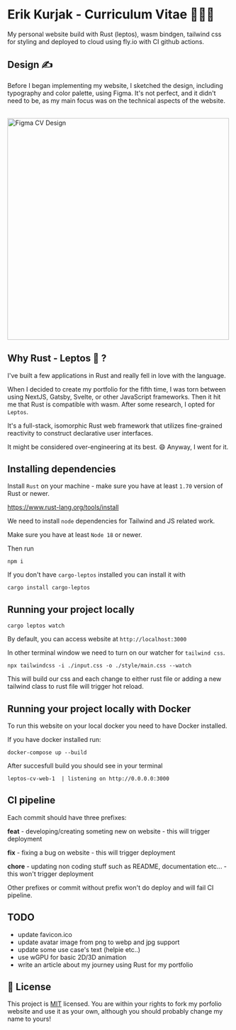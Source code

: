 # Erik Kurjak - Curriculum Vitae 🧑🏼‍💻

My personal website build with Rust (leptos), wasm bindgen, tailwind css for styling and deployed to cloud using fly.io with CI github actions.

## Design ✍️

Before I began implementing my website, I sketched the design, including typography and color palette, using Figma. It's not perfect, and it didn't need to be, as my main focus was on the technical aspects of the website.

<br />

<img src="https://leptoscv.s3.eu-central-1.amazonaws.com/figma-design-leptos-cv" height="500" alt="Figma CV Design">

<br />

## Why Rust - Leptos 🤷 ?

I've built a few applications in Rust and really fell in love with the language.

When I decided to create my portfolio for the fifth time, I was torn between using NextJS, Gatsby, Svelte, or other JavaScript frameworks. Then it hit me that Rust is compatible with wasm. After some research, I opted for `Leptos`.

It's a full-stack, isomorphic Rust web framework that utilizes fine-grained reactivity to construct declarative user interfaces.

It might be considered over-engineering at its best. 😄 Anyway, I went for it.

## Installing dependencies

Install `Rust` on your machine - make sure you have at least `1.70` version of Rust or newer.

https://www.rust-lang.org/tools/install

We need to install `node` dependencies for Tailwind and JS related work.

Make sure you have at least `Node 18` or newer.

Then run

`npm i`

If you don't have `cargo-leptos` installed you can install it with

`cargo install cargo-leptos`

## Running your project locally

`cargo leptos watch`

By default, you can access website at
`http://localhost:3000`

In other terminal window we need to turn on our watcher for `tailwind css`.

`npx tailwindcss -i ./input.css -o ./style/main.css --watch  `

This will build our css and each change to either rust file or adding a new tailwind class to rust file will trigger hot reload.

## Running your project locally with Docker

To run this website on your local docker you need to have Docker installed.

If you have docker installed run:

`docker-compose up --build`

After succesfull build you should see in your terminal

`leptos-cv-web-1  | listening on http://0.0.0.0:3000`

## CI pipeline

Each commit should have three prefixes:

**feat** - developing/creating someting new on website - this will trigger deployment

**fix** - fixing a bug on website - this will trigger deployment

**chore** - updating non coding stuff such as README, documentation etc... - this won't trigger deployment

Other prefixes or commit without prefix won't do deploy and will fail CI pipeline.

## TODO

- update favicon.ico
- update avatar image from png to webp and jpg support
- update some use case's text (helpie etc..)
- use wGPU for basic 2D/3D animation
- write an article about my journey using Rust for my portfolio

## 🔏 License

This project is [MIT](./LICENSE) licensed. You are within your rights to fork my porfolio website and use it as your own, although you should probably change my name to yours!
